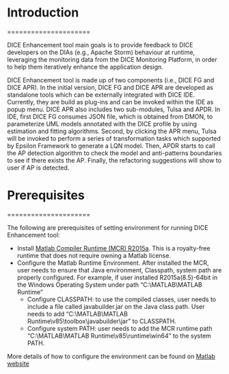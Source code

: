 ﻿# Introduction
=====================

DICE Enhancement tool main goals is to provide feedback to DICE developers on the DIAs (e.g., Apache Storm) behaviour at runtime, leveraging the monitoring data from the DICE Monitoring Platform, in order to help them iteratively enhance the application design.


DICE Enhancement tool is made up of two components (i.e., DICE FG and DICE APR). In the initial version, DICE FG and DICE APR are developed as standalone tools which can be externally integrated with DICE IDE. Currently, they are build as plug-ins and can be invoked within the IDE as popup menu. DICE APR also includes two sub-modules, Tulsa and APDR. In IDE, first DICE FG consumes JSON file, which is obtained from DMON, to parameterize UML models annotated with the DICE profile by using estimation and fitting algorithms. Second, by clicking the APR menu, Tulsa will be invoked to perform a series of transformation tasks which supported by Epsilon Framework to generate a LQN model. Then, APDR starts to call the AP detection algorithm to check the model and anti-patterns boundaries to see if there exists the AP.  Finally, the refactoring suggestions will show to user if AP is detected.


# Prerequisites
=====================

The following are prerequisites of setting environment for running DICE Enhancement tool:

- Install [Matlab Compiler Runtime (MCR) R2015a](https://cn.mathworks.com/products/compiler/mcr.html). This is a royalty-free runtime that does not require owning a Matlab license.
- Configure the Matlab Runtime Environment. After installed the MCR, user needs to ensure that  Java environment, Classpath, system path are properly configured. For example, if user installed R2015a(8.5)-64bit in the Windows Operating System under path “C:\MATLAB\MATLAB Runtime”
  - Configure CLASSPATH: to use the compiled classes, user needs to include a file called javabuilder.jar on the Java class path. User needs to add “C:\MATLAB\MATLAB Runtime\v85\toolbox\javabuilder\jar” to CLASSPATH.
  - Configure system PATH: user needs to add the MCR runtime path “C:\MATLAB\MATLAB Runtime\v85\runtime\win64” to the system PATH.

More details of how to configure the environment can be found on [Matlab website](https://uk.mathworks.com/help/compiler_sdk/java/configure-your-java-environment.html#bultjp6-4) 
